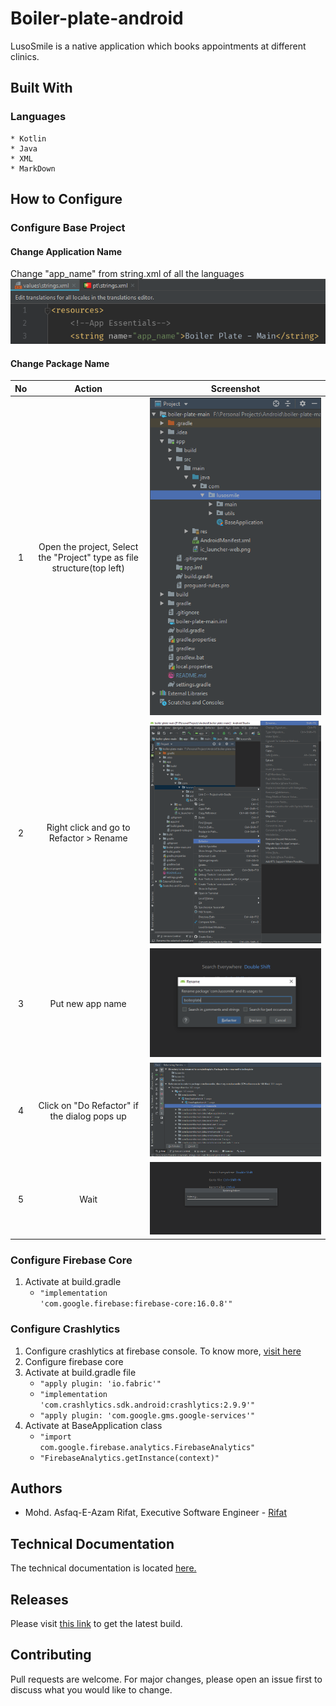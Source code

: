 # Boiler-plate-android

LusoSmile is a native application which books appointments at different clinics.

## Built With
### Languages
    * Kotlin
    * Java
    * XML
    * MarkDown
    
## How to Configure
### Configure Base Project
#### Change Application Name
Change "app_name" from string.xml of all the languages
![Visual](readme-images/refactor00.PNG)
#### Change Package Name
No | Action | Screenshot
| :---: | :---: | :---: |  
1 | Open the project, Select the "Project" type as file structure(top left) | ![Visual](readme-images/refactor01.PNG) 
2 | Right click and go to Refactor > Rename | ![Visual](readme-images/refactor02.PNG) 
3 | Put new app name | ![Visual](readme-images/refactor03.PNG) 
4 | Click on "Do Refactor" if the dialog pops up | ![Visual](readme-images/refactor04.PNG) 
5 | Wait | ![Visual](readme-images/refactor05.PNG)
### Configure Firebase Core
1. Activate at build.gradle
    * <code>"implementation 'com.google.firebase:firebase-core:16.0.8'"</code>
### Configure Crashlytics
1. Configure crashlytics at firebase console. To know more, [visit here](http://bit.ly/2VBDluy)
2. Configure firebase core 
3. Activate at build.gradle file 
    * <code>"apply plugin: 'io.fabric'"</code>
    * <code>"implementation 'com.crashlytics.sdk.android:crashlytics:2.9.9'"</code>
    * <code>"apply plugin: 'com.google.gms.google-services'"</code>
4. Activate at BaseApplication class
    * <code>"import com.google.firebase.analytics.FirebaseAnalytics"</code>
    * <code>"FirebaseAnalytics.getInstance(context)"</code>
    
## Authors
* Mohd. Asfaq-E-Azam Rifat, Executive Software Engineer - [Rifat](https://github.com/rifat15913)

## Technical Documentation
The technical documentation is located [here.](app/documentation/)

## Releases
Please visit [this link](app/release/) to get the latest build.

## Contributing
Pull requests are welcome. For major changes, please open an issue first to discuss what you would like to change.